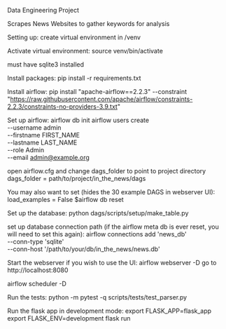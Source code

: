 Data Engineering Project

Scrapes News Websites to gather keywords for analysis

Setting up:
create virtual environment in /venv

Activate virtual environment:
source venv/bin/activate

must have sqlite3 installed

Install packages:
pip install -r requirements.txt

Install airflow:
pip install "apache-airflow==2.2.3" --constraint "https://raw.githubusercontent.com/apache/airflow/constraints-2.2.3/constraints-no-providers-3.9.txt"

Set up airflow:
airflow db init
airflow users create \
 --username admin \
 --firstname FIRST_NAME \
 --lastname LAST_NAME \
 --role Admin \
 --email admin@example.org

open airflow.cfg and change dags_folder to point to project directory
dags_folder = path/to/project/in_the_news/dags

You may also want to set (hides the 30 example DAGS in webserver UI):
load_examples = False
$airflow db reset

Set up the database:
python dags/scripts/setup/make_table.py

set up database connection path (if the airflow meta db is ever reset, you will need to set this again):
airflow connections add 'news_db' \
 --conn-type 'sqlite' \
 --conn-host '/path/to/your/db/in_the_news/news.db'

Start the webserver if you wish to use the UI:
airflow webserver -D
go to http://localhost:8080

airflow scheduler -D

Run the tests:
python -m pytest -q scripts/tests/test_parser.py

Run the flask app in development mode:
export FLASK_APP=flask_app
export FLASK_ENV=development
flask run
